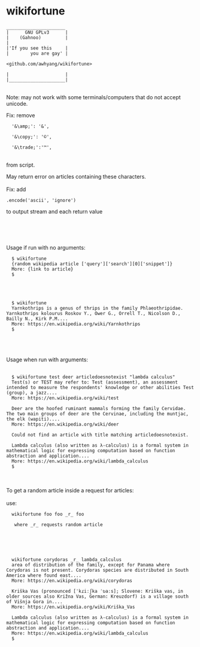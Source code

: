 # wikifortune



    ______________________
    |      GNU GPLv3      |
    |    (Gahnoo)         |            
    |                     
    |'If you see this     |
    |        you are gay' |

    <github.com/awhyang/wikifortune>

    |                     |
    |_____________________|








<br/>
Note: may not work with some terminals/computers that do not accept unicode.

<br/>

Fix: remove 

      '&\amp;': '&',
      
      '&\copy;': '©',
      
      '&\trade;':'™',
      
<br/>
  from script.
  
 <br/> 
  
May return error on articles containing these characters. 
<br/>
<br/>
Fix: add

    .encode('ascii', 'ignore')
    
to output stream and each return value
  
<br/>
<br/>
<br/>

Usage if run with no arguments:
<br/>


      $ wikifortune
      {random wikipedia article ['query']['search'][0]['snippet']}
      More: {link to article}
      $
<br/>
<br/>

      $ wikifortune
      Yarnkothrips is a genus of thrips in the family Phlaeothripidae. Yarnkothrips kolourus Roskov Y., Ower G., Orrell T., Nicolson D., Bailly N., Kirk P.M....
      More: https://en.wikipedia.org/wiki/Yarnkothrips
      $
<br/>
<br/>
<br/>
Usage when run with arguments:
<br/>
<br/>

      $ wikifortune test deer articledoesnotexist "lambda calculus"
      Test(s) or TEST may refer to: Test (assessment), an assessment intended to measure the respondents' knowledge or other abilities Test (group), a jazz....
      More: https://en.wikipedia.org/wiki/test

      Deer are the hoofed ruminant mammals forming the family Cervidae. The two main groups of deer are the Cervinae, including the muntjac, the elk (wapiti)....
      More: https://en.wikipedia.org/wiki/deer

      Could not find an article with title matching articledoesnotexist.

      Lambda calculus (also written as λ-calculus) is a formal system in mathematical logic for expressing computation based on function abstraction and application....
      More: https://en.wikipedia.org/wiki/lambda_calculus
      $
<br/>
<br/>
To get a random article inside a request for articles:
<br/><br/>
use:

      wikifortune foo foo _r_ foo
      
       where _r_ requests random article
<br/><br/>
<br/>

      wikifortune corydoras _r_ lambda_calculus
      area of distribution of the family, except for Panama where Corydoras is not present. Corydoras species are distributed in South America where found east....
      More: https://en.wikipedia.org/wiki/corydoras

      Kriška Vas (pronounced [ˈkɾiːʃka ˈʋaːs]; Slovene: Kriška vas, in older sources also Križna Vas, German: Kreuzdorf) is a village south of Višnja Gora in....
      More: https://en.wikipedia.org/wiki/Kriška_Vas

      Lambda calculus (also written as λ-calculus) is a formal system in mathematical logic for expressing computation based on function abstraction and application....
      More: https://en.wikipedia.org/wiki/lambda_calculus 
      $





